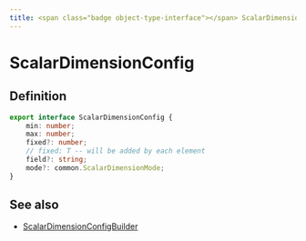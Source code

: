```yaml
---
title: <span class="badge object-type-interface"></span> ScalarDimensionConfig
---
```

# <span class="badge object-type-interface"></span> ScalarDimensionConfig

## Definition

```typescript
export interface ScalarDimensionConfig {
	min: number;
	max: number;
	fixed?: number;
	// fixed: T -- will be added by each element
	field?: string;
	mode?: common.ScalarDimensionMode;
}

```
## See also

 * <span class="badge builder"></span> [ScalarDimensionConfigBuilder](./builder-ScalarDimensionConfigBuilder.md)
